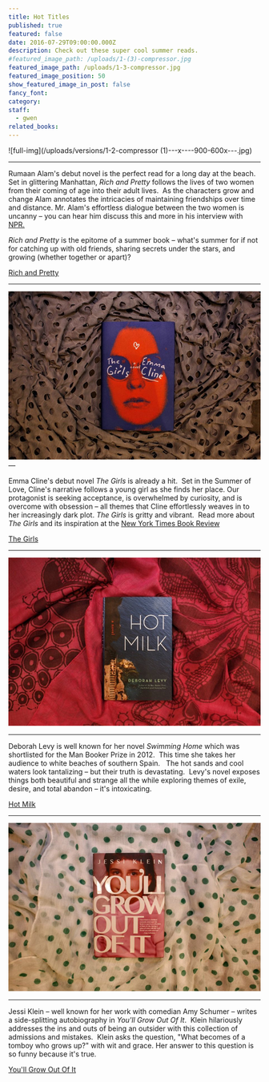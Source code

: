 ```yaml
---
title: Hot Titles
published: true
featured: false
date: 2016-07-29T09:00:00.000Z
description: Check out these super cool summer reads.
#featured_image_path: /uploads/1-(3)-compressor.jpg
featured_image_path: /uploads/1-3-compressor.jpg
featured_image_position: 50
show_featured_image_in_post: false
fancy_font:
category:
staff:
  - gwen
related_books:
---
```



![full-img](/uploads/versions/1-2-compressor &#40;1&#41;---x----900-600x---.jpg)

---

Rumaan Alam's debut novel is the perfect read for a long day at the beach.&nbsp; Set in glittering Manhattan,&nbsp;*Rich and Pretty* follows the lives of two women from their coming of age into their adult lives.&nbsp; As the characters grow and change Alam annotates the intricacies of maintaining friendships over time and distance. Mr. Alam's effortless dialogue between the two women is uncanny – you can hear him discuss this and more in his interview with [NPR.](http://www.npr.org/2016/06/12/481750650/-rich-and-pretty-author-rumaan-alam-captures-lives-very-different-from-his-own)

*Rich and Pretty* is the epitome of a summer book – what's summer for if not for catching up with old friends, sharing secrets under the stars, and growing (whether together or apart)?

[Rich and Pretty](http://www.brooklinebooksmith-shop.com/book/9780062429933)

---

![full-img](/uploads/versions/1-5-compressor---x----900-600x---.jpg)—

Emma Cline's debut novel *The Girls* is already a hit. &nbsp;Set in the Summer of Love, Cline's narrative follows a young girl as she finds her place. Our protagonist is seeking acceptance, is overwhelmed by curiosity, and is overcome with obsession – all themes that Cline effortlessly weaves in to her increasingly dark plot. *The Girls* is gritty and vibrant.&nbsp; Read more about *The Girls* and its inspiration at the [New York Times Book Review](http://www.nytimes.com/2016/06/05/books/review/the-girls-by-emma-cline.html?_r=0)

[The Girls](http://www.brooklinebooksmith-shop.com/book/9780812998603)

---

![full-img](/uploads/versions/1-1-compressor---x----900-600x---.jpg)

---

Deborah Levy is well known for her novel *Swimming Home* which was shortlisted for the Man Booker Prize in 2012. &nbsp;This time she takes her audience to white beaches of southern Spain. &nbsp; The hot sands and cool waters look tantalizing – but their truth is devastating. &nbsp;Levy's novel exposes things both beautiful and strange all the while exploring themes of exile, desire, and total abandon – it's intoxicating.

[Hot Milk](http://www.brooklinebooksmith-shop.com/book/9781620406694)

---

![full-img](/uploads/versions/1-4-compressor---x----900-600x---.jpg)

---

Jessi Klein – well known for her work with comedian Amy Schumer – writes a side-splitting autobiography in *You'll Grow Out Of It*.&nbsp; Klein hilariously addresses the ins and outs of being an outsider with this collection of admissions and mistakes.&nbsp; Klein asks the question, "What becomes of a tomboy who grows up?" with wit and grace. Her answer to this question is so funny because it's true.

[You'll Grow Out Of It](http://www.brooklinebooksmith-shop.com/book/9781455531189)
